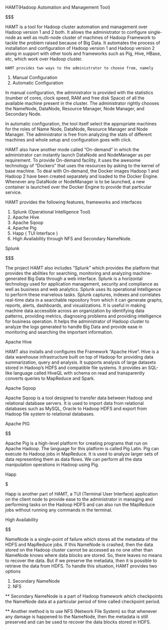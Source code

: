 HAMT(Hadoop Automation and Management Tool)

$$$$$$$$$$$$$$$$$$$$$$$$$$$$$$$$$$$$$$$$$$$

HAMT is a tool for Hadoop cluster automation and management over Hadoop version 1 and 2 both. It allows the administrator to configure single-node as well as multi-node cluster of machines of Hadoop Framework to tackle the problem raised because of Big Data. It automates the process of installation and configuration of Hadoop version 1 and Hadoop version 2 along in support with other tools and frameworks such as Pig, Hive, HBase, etc, which work over Hadoop cluster. 
	
	HAMT provides two ways to the administrator to choose from, namely 
1.	Manual Configuration 
2.	Automatic Configuration 

In manual configuration, the administrator is provided with the statistics (number of cores, clock speed, RAM and free disk Space) of all the available machine present in the cluster. The administrator rightly chooses the NameNode, DataNode, Resource Manager, Node Manager, and Secondary Node.

In automatic configuration, the tool itself select the appropriate machines for the roles of Name Node, DataNode, Resource Manager and Node Manager. The administrator is free from analyzing the stats of different machines and whole setup and configuration goes with click.

HAMT also have another mode called “On-demand” in which the administrator can instantly launch DataNode and NodeManager as per requirement. To provide On-demand facility, it uses the awesome technology of “Dockers” that uses the resources by asking to the kernel of base machine. To deal with On-demand, the Docker images Hadoop 1 and Hadoop 2 have been created separately and loaded to the Docker Engine. Whenever any DataNode or NodeManager is to be launched, a new container is launched over the Docker Engine to provide that particular service.

HAMT provides the following features, frameworks and interfaces 

1.	Splunk (Operational Intelligence Tool)
2.	Apache Hive
3.	Apache Sqoop
4.	Apache Pig
5.	Happ ( TUI Interface )
6.	High Availability through NFS and Secondary NameNode. 

Splunk 

$$$$$$$

The project HAMT also includes “Splunk” which provides the platform that provides the abilities for searching, monitoring and analyzing machine-generated Big Data through a web interface. Splunk is a horizontal technology used for application management, security and compliance as well as business and web analytics. Splunk uses its operational Intelligence to perform these marvelous tasks. 
Splunk captures, indexes and correlates real-time data in a searchable repository from which it can generate graphs, reports, alerts, dashboards, and visualizations. It is useful in making machine data accessible across an organization by identifying data patterns, providing metrics, diagnosing problems and providing intelligence for business operation.
It helps the administrator of Hadoop cluster to analyze the logs generated to handle Big Data and provide ease in monitoring and searching the important information.

Apache Hive 

$$$$$$$$$$$$

HAMT also installs and configures the Framework “Apache Hive”. Hive is a data warehouse infrastructure built on top of Hadoop for providing data summarization, query and analysis. It supports analysis of large datasets stored in Hadoop’s HDFS and compatible file systems. It provides an SQL-like language called HiveQL with schema on read and transparently converts queries to MapReduce and Spark. 

Apache Sqoop

$$$$$$$$$$$$

Apache Sqoop is a tool designed to transfer data between Hadoop and relational database servers. It is used to import data from relational databases such as MySQL, Oracle to Hadoop HDFS and export from Hadoop file system to relational databases. 

Apache PIG

$$$$$$$$$$

Apache Pig is a high-level platform for creating programs that run on Apache Hadoop. The language for this platform is called Pig Latin. Pig can execute its Hadoop jobs in MapReduce. It is used to analyze larger sets of data representing them as data flows. We can perform all the data manipulation operations in Hadoop using Pig.

Happ

$$$$$$$$$

Happ is another part of HAMT, a TUI (Terminal User Interface) application on the client node to provide ease to the administrator in managing and performing tasks on the Hadoop HDFS and can also run the MapReduce jobs without running any commands in the terminal.


High Availability

$$$$$$$$$$$$$$$$$$

NameNode is a single-point of failure which stores all the metadata of the HDFS and MapReduce jobs. If this NameNode is crashed, then the data stored on the Hadoop cluster cannot be accessed as no one other than NameNode knows where data blocks are stored. So, there leaves no means to recover the data. But if we preserve the metadata, then it is possible to retrieve the data from HDFS. To handle this situation, HAMT provides two options 
1.	Secondary NameNode
2.	NFS

** Secondary NameNode is a part of Hadoop framework which checkpoints the NameNode data at a particular period of time called checkpoint period. 

** Another method is to use NFS (Network File System) so that whenever any damage is happened to the NameNode, then the metadata is still preserved and can be used to recover the data blocks stored in HDFS.

